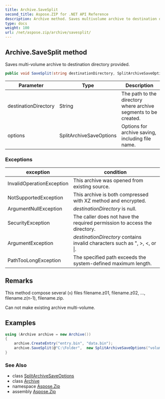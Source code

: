 ```yaml
---
title: Archive.SaveSplit
second_title: Aspose.ZIP for .NET API Reference
description: Archive method. Saves multivolume archive to destination directory provided
type: docs
weight: 100
url: /net/aspose.zip/archive/savesplit/
---
```

## Archive.SaveSplit method

Saves multi-volume archive to destination directory provided.

```csharp
public void SaveSplit(string destinationDirectory, SplitArchiveSaveOptions options)
```

| Parameter | Type | Description |
| --- | --- | --- |
| destinationDirectory | String | The path to the directory where archive segments to be created. |
| options | SplitArchiveSaveOptions | Options for archive saving, including file name. |

### Exceptions

| exception | condition |
| --- | --- |
| InvalidOperationException | This archive was opened from existing source. |
| NotSupportedException | This archive is both compressed with XZ method and encrypted. |
| ArgumentNullException | *destinationDirectory* is null. |
| SecurityException | The caller does not have the required permission to access the directory. |
| ArgumentException | *destinationDirectory* contains invalid characters such as ", &gt;, &lt;, or &#x7C;. |
| PathTooLongException | The specified path exceeds the system-defined maximum length. |

## Remarks

This method compose several (`n`) files filename.z01, filename.z02, ..., filename.z(n-1), filename.zip.

Can not make existing archive multi-volume.

## Examples

```csharp
using (Archive archive = new Archive())
{
    archive.CreateEntry("entry.bin", "data.bin");
    archive.SaveSplit(@"C:\Folder",  new SplitArchiveSaveOptions("volume", 65536));
}
```

### See Also

* class [SplitArchiveSaveOptions](../../../aspose.zip.saving/splitarchivesaveoptions/)
* class [Archive](../)
* namespace [Aspose.Zip](../../archive/)
* assembly [Aspose.Zip](../../../)


